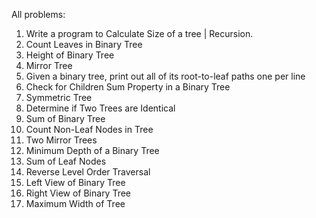 All problems:
1. Write a program to Calculate Size of a tree | Recursion.
2. Count Leaves in Binary Tree
3. Height of Binary Tree
4. Mirror Tree
5. Given a binary tree, print out all of its root-to-leaf paths one per line
6. Check for Children Sum Property in a Binary Tree
7. Symmetric Tree
8. Determine if Two Trees are Identical
9. Sum of Binary Tree
10. Count Non-Leaf Nodes in Tree
11. Two Mirror Trees
12. Minimum Depth of a Binary Tree
13. Sum of Leaf Nodes
14. Reverse Level Order Traversal
15. Left View of Binary Tree
16. Right View of Binary Tree
17. Maximum Width of Tree
